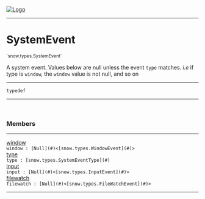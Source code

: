 
[![Logo](../../../images/logo.png)](../../../api/index.html)

---



<h1>SystemEvent</h1>
<small>`snow.types.SystemEvent`</small>

A system event.
Values below are null unless the event `type` matches. _i.e_ if type is `window`, the `window` value is not null, and so on

---

`typedef`

---

&nbsp;
&nbsp;



<h3>Members</h3> <hr/><span class="member apipage">
                <a name="window"><a class="lift" href="#window">window</a></a><div class="clear"></div><code class="signature apipage">window : [Null](#)&lt;[snow.types.WindowEvent](#)&gt;</code><br/></span>
            <span class="small_desc_flat"></span><span class="member apipage">
                <a name="type"><a class="lift" href="#type">type</a></a><div class="clear"></div><code class="signature apipage">type : [snow.types.SystemEventType](#)</code><br/></span>
            <span class="small_desc_flat"></span><span class="member apipage">
                <a name="input"><a class="lift" href="#input">input</a></a><div class="clear"></div><code class="signature apipage">input : [Null](#)&lt;[snow.types.InputEvent](#)&gt;</code><br/></span>
            <span class="small_desc_flat"></span><span class="member apipage">
                <a name="filewatch"><a class="lift" href="#filewatch">filewatch</a></a><div class="clear"></div><code class="signature apipage">filewatch : [Null](#)&lt;[snow.types.FileWatchEvent](#)&gt;</code><br/></span>
            <span class="small_desc_flat"></span>







---

&nbsp;
&nbsp;
&nbsp;
&nbsp;